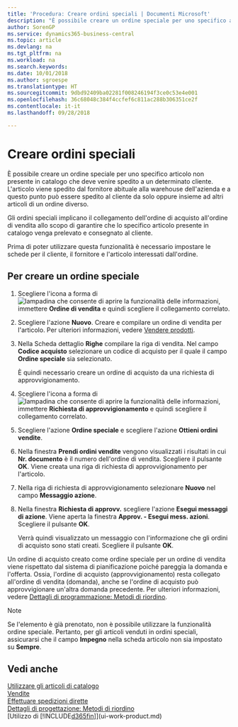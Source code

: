 ```yaml
---
title: 'Procedura: Creare ordini speciali | Documenti Microsoft'
description: "È possibile creare un ordine speciale per uno specifico articolo non presente in catalogo che deve venire spedito a un determinato cliente. L'articolo viene spedito dal fornitore abituale alla warehouse dell'azienda e a questo punto può essere spedito al cliente da solo oppure insieme ad altri articoli di un ordine diverso."
author: SorenGP
ms.service: dynamics365-business-central
ms.topic: article
ms.devlang: na
ms.tgt_pltfrm: na
ms.workload: na
ms.search.keywords: 
ms.date: 10/01/2018
ms.author: sgroespe
ms.translationtype: HT
ms.sourcegitcommit: 9dbd92409ba02281f008246194f3ce0c53e4e001
ms.openlocfilehash: 36c68048c384f4ccfef6c811ac288b306351ce2f
ms.contentlocale: it-it
ms.lasthandoff: 09/28/2018

---
```

# <a name="create-special-orders"></a>Creare ordini speciali
È possibile creare un ordine speciale per uno specifico articolo non presente in catalogo che deve venire spedito a un determinato cliente. L'articolo viene spedito dal fornitore abituale alla warehouse dell'azienda e a questo punto può essere spedito al cliente da solo oppure insieme ad altri articoli di un ordine diverso.  

Gli ordini speciali implicano il collegamento dell'ordine di acquisto all'ordine di vendita allo scopo di garantire che lo specifico articolo presente in catalogo venga prelevato e consegnato al cliente.  

Prima di poter utilizzare questa funzionalità è necessario impostare le schede per il cliente, il fornitore e l'articolo interessati dall'ordine.  

## <a name="to-create-a-special-order"></a>Per creare un ordine speciale  
1.  Scegliere l'icona a forma di ![lampadina che consente di aprire la funzionalità delle informazioni](media/ui-search/search_small.png "Informazioni sull'operazione che si desidera eseguire"), immettere **Ordine di vendita** e quindi scegliere il collegamento correlato.  
2. Scegliere l'azione **Nuovo**. Creare e compilare un  ordine di vendita per l'articolo. Per ulteriori informazioni, vedere [Vendere prodotti](sales-how-sell-products.md).
3.  Nella Scheda dettaglio **Righe** compilare la riga di vendita. Nel campo **Codice acquisto** selezionare un codice di acquisto per il quale il campo **Ordine speciale** sia selezionato.

    È quindi necessario creare un ordine di acquisto da una richiesta di approvvigionamento.  
4. Scegliere l'icona a forma di ![lampadina che consente di aprire la funzionalità delle informazioni](media/ui-search/search_small.png "Informazioni sull'operazione che si desidera eseguire"), immettere **Richiesta di approvvigionamento** e quindi scegliere il collegamento correlato.  
5. Scegliere l'azione **Ordine speciale** e scegliere l'azione **Ottieni ordini vendite**.  
6.  Nella finestra **Prendi ordini vendite** vengono visualizzati i risultati in cui **Nr. documento** è il numero dell'ordine di vendita. Scegliere il pulsante **OK**. Viene creata una riga di richiesta di approvvigionamento per l'articolo.  
7.  Nella riga di richiesta di approvvigionamento selezionare **Nuovo** nel campo **Messaggio azione**.  
8.  Nella finestra **Richiesta di approvv.** scegliere l'azione **Esegui messaggi di azione**. Viene aperta la finestra **Approv. - Esegui mess. azioni**. Scegliere il pulsante **OK**.  

    Verrà quindi visualizzato un messaggio con l'informazione che gli ordini di acquisto sono stati creati. Scegliere il pulsante **OK**.  

Un ordine di acquisto creato come ordine speciale per un ordine di vendita viene rispettato dal sistema di pianificazione poiché pareggia la domanda e l'offerta. Ossia, l'ordine di acquisto (approvvigionamento) resta collegato all'ordine di vendita (domanda), anche se l'ordine di acquisto può approvvigionare un'altra domanda precedente. Per ulteriori informazioni, vedere [Dettagli di programmazione: Metodi di riordino](design-details-reservation-order-tracking-and-action-messaging.md).  

> [!NOTE]  
>  Se l'elemento è già prenotato, non è possibile utilizzare la funzionalità ordine speciale. Pertanto, per gli articoli venduti in ordini speciali, assicurarsi che il campo **Impegno** nella scheda articolo non sia impostato su **Sempre**.  

## <a name="see-also"></a>Vedi anche  
[Utilizzare gli articoli di catalogo](inventory-how-work-nonstock-items.md)  
[Vendite](sales-manage-sales.md)  
[Effettuare spedizioni dirette](sales-how-drop-shipment.md)   
[Dettagli di progettazione: Metodi di riordino](design-details-reservation-order-tracking-and-action-messaging.md)  
[Utilizzo di [!INCLUDE[d365fin](includes/d365fin_md.md)]](ui-work-product.md)

